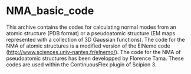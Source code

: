 # NMA_basic_code
This archive contains the codes for calculating normal modes from an atomic structure (PDB format) or a pseudoatomic structure (EM maps represented with a collection of 3D Gaussian functions).
The code for the NMA of atomic structures is a modified version of the ElNemo code (http://www.sciences.univ-nantes.fr/elnemo/).
The code for the NMA of pseudoatomic structures has been developped by Florence Tama. 
These codes are used within the ContinuousFlex plugin of Scipion 3.
